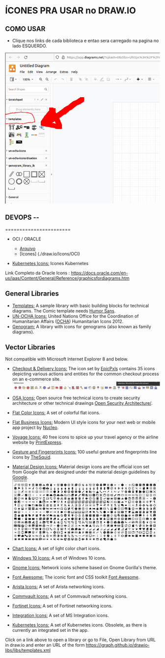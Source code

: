 # ÍCONES PRA USAR no DRAW.IO

## COMO USAR

- Clique nos links de cada biblioteca e entao sera carregado na pagina no lado ESQUERDO.

![alt](./imagens/exemplo-1.png)

## DEVOPS --
=======================

- OCI / ORACLE
    - [Arquivo](https://github.com/lourranio/draw.io/blob/2c6fad05adf4d90a91c648ea6797920f78f19c0d/Icons/OCI_Icons.drawio)  
    - [Icones] (./draw.io/Icons/OCI)

- <a href="https://app.diagrams.net/?splash=0&clibs=Uhttps%3A%2F%2Fjgraph.github.io%2Fdrawio-libs%2Flibs%2Fkubernetes.xml" target="_blank">Kubernetes Icons:</a> Icones Kubernetes

Link Completo da Oracle Icons : https://docs.oracle.com/en-us/iaas/Content/General/Reference/graphicsfordiagrams.htm

## General Libraries

* <a href="https://app.diagrams.net/?splash=0&clibs=Uhttps%3A%2F%2Fjgraph.github.io%2Fdrawio-libs%2Flibs%2Ftemplates.xml" target="_blank">Templates:</a> A sample library with basic building blocks for technical diagrams. The Comic template needs <a href="http://antiyawn.com/uploads/humorsans.html" target="_blank">Humor Sans</a>.
* <a href="https://app.diagrams.net/?splash=0&clibs=Uhttps%3A%2F%2Fjgraph.github.io%2Fdrawio-libs%2Flibs%2Fun-ocha-icons-bluebox.xml;Uhttps%3A%2F%2Fjgraph.github.io%2Fdrawio-libs%2Flibs%2Fun-ocha-icons.xml" target="_blank">UN-OCHA Icons:</a> United Nations Office for the Coordination of Humanitarian Affairs (<a href="http://www.unocha.org" target="_blank">OCHA</a>) Humanitarian Icons 2012.
* <a href="https://app.diagrams.net/?splash=0&clibs=Uhttps%3A%2F%2Fraw.githubusercontent.com%2FLKirst%2Fgenogram%2Fmaster%2Fgenogram_library_lk.xml" target="_blank">Genogram:</a> A library with icons for genograms (also known as family diagrams).

## Vector Libraries

Not compatible with Microsoft Internet Explorer 8 and below.

* <a href="https://app.diagrams.net/?splash=0&clibs=Uhttps%3A%2F%2Fjgraph.github.io%2Fdrawio-libs%2Flibs%2Fdelivery-icons.xml" target="_blank">Checkout & Delivery Icons:</a> The icon set by <a href="http://www.epicpxls.com/" target="_blank">EpicPxls</a> contains 35 icons depicting various actions and entities for the common checkout process on an e-commerce site.
![alt](./imagens/delivery.png)

* <a href="https://app.diagrams.net/?splash=0&clibs=Uhttps%3A%2F%2Fjgraph.github.io%2Fdrawio-libs%2Flibs%2Fosa-icons.xml" target="_blank">OSA Icons:</a> Open source free technical icons to create security architecture or other technical drawings <a href="http://www.opensecurityarchitecture.org/cms/library/icon-library" target="_blank">Open Security Architecture/</a>.
* <a href="https://app.diagrams.net/?splash=0&clibs=Uhttps%3A%2F%2Fjgraph.github.io%2Fdrawio-libs%2Flibs%2Fflat-color-icons.xml" target="_blank">Flat Color Icons:</a> A set of colorful flat icons.
* <a href="https://app.diagrams.net/?splash=0&clibs=Uhttps%3A%2F%2Fjgraph.github.io%2Fdrawio-libs%2Flibs%2Fnc-business-icons.xml" target="_blank">Flat Business Icons:</a> Modern UI style icons for your next web or mobile app project by <a href="https://nucleoapp.com/" target="_blank">Nucleo</a>.
* <a href="https://app.diagrams.net/?splash=0&clibs=Uhttps%3A%2F%2Fjgraph.github.io%2Fdrawio-libs%2Flibs%2Fvoyage-icons.xml" target="_blank">Voyage Icons:</a> 40 free icons to spice up your travel agency or the airline website by <a href="http://www.printexpress.co.uk/" target="_blank">PrintExpress</a>.
* <a href="https://app.diagrams.net/?splash=0&clibs=Uhttps%3A%2F%2Fjgraph.github.io%2Fdrawio-libs%2Flibs%2Fgesture-icons.xml" target="_blank">Gesture and Fingerprints Icons:</a> 100 useful gesture and fingerprints line icons by <a href="http://thesquid.ink/flat-icons/" target="_blank">TheSquid</a>.
* <a href="https://app.diagrams.net/?splash=0&clibs=Uhttps%3A%2F%2Fjgraph.github.io%2Fdrawio-libs%2Flibs%2Fmaterial-design-icons.xml" target="_blank">Material Design Icons:</a> Material design icons are the official icon set from Google that are designed under the material design guidelines by <a href="https://design.google.com/icons/" target="_blank">Google</a>.
![alt](./imagens/material-design.png)

* <a href="https://app.diagrams.net/?splash=0&clibs=Uhttps%3A%2F%2Fjgraph.github.io%2Fdrawio-libs%2Flibs%2Fchart-icons.xml" target="_blank">Chart Icons:</a> A set of light color chart icons.
* <a href="https://app.diagrams.net/?splash=0&clibs=Uhttps%3A%2F%2Fjgraph.github.io%2Fdrawio-libs%2Flibs%2Fwindows-10-icons.xml" target="_blank">Windows 10 Icons:</a> A set of Windows 10 icons.
* <a href="https://app.diagrams.net/?splash=0&clibs=Uhttps%3A%2F%2Fjgraph.github.io%2Fdrawio-libs%2Flibs%2Fgnome-icons.xml" target="_blank">Gnome Icons:</a> Network icons scheme based on Gnome Gorilla's theme.
* <a href="https://app.diagrams.net/?splash=0&clibs=Uhttps%3A%2F%2Fjgraph.github.io%2Fdrawio-libs%2Flibs%2Ffont-awesome.xml" target="_blank">Font Awesome:</a> The iconic font and CSS toolkit <a href="https://fortawesome.github.io/Font-Awesome/" target="_blank">Font Awesome</a>.
* <a href="https://app.diagrams.net/?splash=0&clibs=Uhttps%3A%2F%2Fjgraph.github.io%2Fdrawio-libs%2Flibs%2Farista.xml" target="_blank">Arista Icons:</a> A set of Arista networking icons.
* <a href="https://app.diagrams.net/?splash=0&clibs=Uhttps%3A%2F%2Fjgraph.github.io%2Fdrawio-libs%2Flibs%2Fcommvault%2Fcvlt-badges.xml;Uhttps%3A%2F%2Fjgraph.github.io%2Fdrawio-libs%2Flibs%2Fcommvault%2Fcvlt-infrastructure.xml;Uhttps%3A%2F%2Fjgraph.github.io%2Fdrawio-libs%2Flibs%2Fcommvault%2Fcvlt-objects.xml;Uhttps%3A%2F%2Fjgraph.github.io%2Fdrawio-libs%2Flibs%2Fcommvault%2Fcvlt-protected-clients.xml" target="_blank">Commvault Icons:</a> A set of Commvault networking icons.
* <a href="https://app.diagrams.net/?splash=0&clibs=
Uhttps%3A%2F%2Fjgraph.github.io%2Fdrawio-libs%2Flibs%2Ffortinet%2Ffortinet-buildings.xml;
Uhttps%3A%2F%2Fjgraph.github.io%2Fdrawio-libs%2Flibs%2Ffortinet%2Ffortinet-cloud.xml;
Uhttps%3A%2F%2Fjgraph.github.io%2Fdrawio-libs%2Flibs%2Ffortinet%2Ffortinet-connector-devops-api.xml;
Uhttps%3A%2F%2Fjgraph.github.io%2Fdrawio-libs%2Flibs%2Ffortinet%2Ffortinet-devices.xml;
Uhttps%3A%2F%2Fjgraph.github.io%2Fdrawio-libs%2Flibs%2Ffortinet%2Ffortinet-features.xml;
Uhttps%3A%2F%2Fjgraph.github.io%2Fdrawio-libs%2Flibs%2Ffortinet%2Ffortinet-generic-devices.xml;
Uhttps%3A%2F%2Fjgraph.github.io%2Fdrawio-libs%2Flibs%2Ffortinet%2Ffortinet-generic-products.xml;
Uhttps%3A%2F%2Fjgraph.github.io%2Fdrawio-libs%2Flibs%2Ffortinet%2Ffortinet-generic-technology.xml;
Uhttps%3A%2F%2Fjgraph.github.io%2Fdrawio-libs%2Flibs%2Ffortinet%2Ffortinet-ot-and-iot.xml;
Uhttps%3A%2F%2Fjgraph.github.io%2Fdrawio-libs%2Flibs%2Ffortinet%2Ffortinet-people-and-noc-soc.xml;
Uhttps%3A%2F%2Fjgraph.github.io%2Fdrawio-libs%2Flibs%2Ffortinet%2Ffortinet-people-and-red-blue-team.xml;
Uhttps%3A%2F%2Fjgraph.github.io%2Fdrawio-libs%2Flibs%2Ffortinet%2Ffortinet-platform-core-elements.xml;
Uhttps%3A%2F%2Fjgraph.github.io%2Fdrawio-libs%2Flibs%2Ffortinet%2Ffortinet-products.xml;
Uhttps%3A%2F%2Fjgraph.github.io%2Fdrawio-libs%2Flibs%2Ffortinet%2Ffortinet-saas-family-of-offerings.xml;
Uhttps%3A%2F%2Fjgraph.github.io%2Fdrawio-libs%2Flibs%2Ffortinet%2Ffortinet-solutions-and-deployment-scenarios.xml;
Uhttps%3A%2F%2Fjgraph.github.io%2Fdrawio-libs%2Flibs%2Ffortinet%2Ffortinet-threats-and-threat-services.xml;
Uhttps%3A%2F%2Fjgraph.github.io%2Fdrawio-libs%2Flibs%2Ffortinet%2Ffortinet-vertical-related.xml;
Uhttps%3A%2F%2Fjgraph.github.io%2Fdrawio-libs%2Flibs%2Ffortinet%2Ffortinet-vm-components.xml
" target="_blank">Fortinet Icons:</a> A set of Fortinet networking icons.
* <a href="https://app.diagrams.net/?splash=0&clibs=
Uhttps%3A%2F%2Fjgraph.github.io%2Fdrawio-libs%2Flibs%2Fintegration%2Fadditional-or-support.xml;
Uhttps%3A%2F%2Fjgraph.github.io%2Fdrawio-libs%2Flibs%2Fintegration%2Fai-machine-learning.xml;
Uhttps%3A%2F%2Fjgraph.github.io%2Fdrawio-libs%2Flibs%2Fintegration%2Fapps-and-system-logos.xml;
Uhttps%3A%2F%2Fjgraph.github.io%2Fdrawio-libs%2Flibs%2Fintegration%2Fazure.xml;
Uhttps%3A%2F%2Fjgraph.github.io%2Fdrawio-libs%2Flibs%2Fintegration%2Fazure-additional-or-support.xml;
Uhttps%3A%2F%2Fjgraph.github.io%2Fdrawio-libs%2Flibs%2Fintegration%2Fbuildings.xml;
Uhttps%3A%2F%2Fjgraph.github.io%2Fdrawio-libs%2Flibs%2Fintegration%2Fdatabases.xml;
Uhttps%3A%2F%2Fjgraph.github.io%2Fdrawio-libs%2Flibs%2Fintegration%2Fdeprecated.xml;
Uhttps%3A%2F%2Fjgraph.github.io%2Fdrawio-libs%2Flibs%2Fintegration%2Fdeveloper.xml;
Uhttps%3A%2F%2Fjgraph.github.io%2Fdrawio-libs%2Flibs%2Fintegration%2Fdevices.xml;
Uhttps%3A%2F%2Fjgraph.github.io%2Fdrawio-libs%2Flibs%2Fintegration%2Ffiles.xml;
Uhttps%3A%2F%2Fjgraph.github.io%2Fdrawio-libs%2Flibs%2Fintegration%2Fgeneric.xml;
Uhttps%3A%2F%2Fjgraph.github.io%2Fdrawio-libs%2Flibs%2Fintegration%2Finfrastructure.xml;
Uhttps%3A%2F%2Fjgraph.github.io%2Fdrawio-libs%2Flibs%2Fintegration%2Fintegration.xml;
Uhttps%3A%2F%2Fjgraph.github.io%2Fdrawio-libs%2Flibs%2Fintegration%2Fintegration-patterns.xml;
Uhttps%3A%2F%2Fjgraph.github.io%2Fdrawio-libs%2Flibs%2Fintegration%2Fiot-devices.xml;
Uhttps%3A%2F%2Fjgraph.github.io%2Fdrawio-libs%2Flibs%2Fintegration%2Foffice365.xml;
Uhttps%3A%2F%2Fjgraph.github.io%2Fdrawio-libs%2Flibs%2Fintegration%2Fothers.xml;
Uhttps%3A%2F%2Fjgraph.github.io%2Fdrawio-libs%2Flibs%2Fintegration%2Fpowerapps-and-flows.xml;
Uhttps%3A%2F%2Fjgraph.github.io%2Fdrawio-libs%2Flibs%2Fintegration%2Fpower-bi.xml;
Uhttps%3A%2F%2Fjgraph.github.io%2Fdrawio-libs%2Flibs%2Fintegration%2Fsap.xml;
Uhttps%3A%2F%2Fjgraph.github.io%2Fdrawio-libs%2Flibs%2Fintegration%2Fservers.xml;
Uhttps%3A%2F%2Fjgraph.github.io%2Fdrawio-libs%2Flibs%2Fintegration%2Fusers-and-roles.xml
" target="_blank">Integration Icons:</a> A set of MS Integration icons.
* <a href="https://app.diagrams.net/?splash=0&clibs=Uhttps%3A%2F%2Fjgraph.github.io%2Fdrawio-libs%2Flibs%2Fkubernetes.xml" target="_blank">Kubernetes Icons:</a> A set of Kubernetes icons. Obsolete, as there is currently an integrated set in the app.

Click on a link above to open a library or go to File, Open Library from URL in draw.io and enter an URL of the form https://jgraph.github.io/drawio-libs/libs/templates.xml


